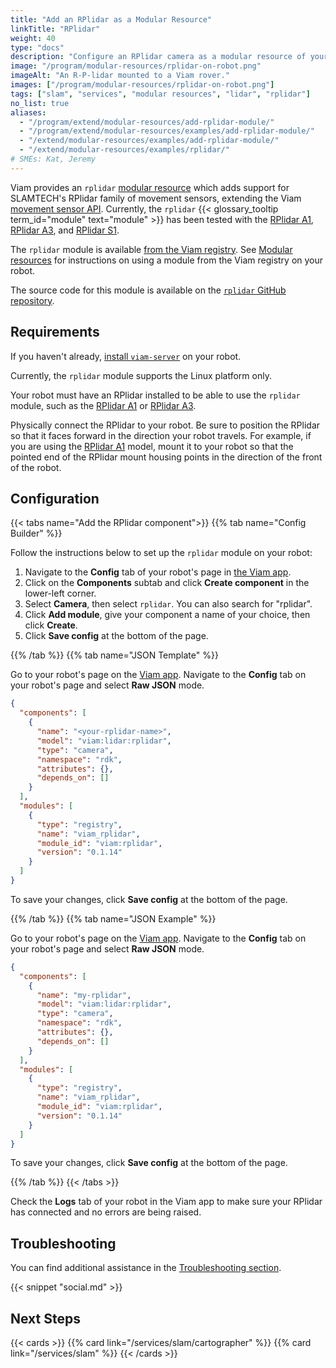 ```yaml
---
title: "Add an RPlidar as a Modular Resource"
linkTitle: "RPlidar"
weight: 40
type: "docs"
description: "Configure an RPlidar camera as a modular resource of your robot."
image: "/program/modular-resources/rplidar-on-robot.png"
imageAlt: "An R-P-lidar mounted to a Viam rover."
images: ["/program/modular-resources/rplidar-on-robot.png"]
tags: ["slam", "services", "modular resources", "lidar", "rplidar"]
no_list: true
aliases:
  - "/program/extend/modular-resources/add-rplidar-module/"
  - "/program/extend/modular-resources/examples/add-rplidar-module/"
  - "/extend/modular-resources/examples/add-rplidar-module/"
  - "/extend/modular-resources/examples/rplidar/"
# SMEs: Kat, Jeremy
---
```


Viam provides an `rplidar` [modular resource](/modular-resources/) which adds support for SLAMTECH's RPlidar family of movement sensors, extending the Viam [movement sensor API](/components/movement-sensor/#api).
Currently, the `rplidar` {{< glossary_tooltip term_id="module" text="module" >}} has been tested with the [RPlidar A1](https://www.slamtec.com/en/Lidar/A1), [RPlidar A3](https://www.slamtec.com/en/Lidar/A3), and [RPlidar S1](http://bucket.download.slamtec.com/f19ea8efcc2bb55dbfd5839f1d307e34aa4a6ca0/LD601_SLAMTEC_rplidar_datasheet_S1_v1.4_en.pdf).

The `rplidar` module is available [from the Viam registry](https://app.viam.com/module/viam/rplidar).
See [Modular resources](/modular-resources/#the-viam-registry) for instructions on using a module from the Viam registry on your robot.

The source code for this module is available on the [`rplidar` GitHub repository](https://github.com/viamrobotics/rplidar).

## Requirements

If you haven't already, [install `viam-server`](/installation/) on your robot.

Currently, the `rplidar` module supports the Linux platform only.

Your robot must have an RPlidar installed to be able to use the `rplidar` module, such as the [RPlidar A1](https://www.slamtec.com/en/Lidar/A1) or [RPlidar A3](https://www.slamtec.com/en/Lidar/A3).

Physically connect the RPlidar to your robot.
Be sure to position the RPlidar so that it faces forward in the direction your robot travels.
For example, if you are using the [RPlidar A1](https://www.slamtec.com/en/Lidar/A1) model, mount it to your robot so that the pointed end of the RPlidar mount housing points in the direction of the front of the robot.

## Configuration

{{< tabs name="Add the RPlidar component">}}
{{% tab name="Config Builder" %}}

Follow the instructions below to set up the `rplidar` module on your robot:

1. Navigate to the **Config** tab of your robot's page in [the Viam app](https://app.viam.com).
1. Click on the **Components** subtab and click **Create component** in the lower-left corner.
1. Select **Camera**, then select `rplidar`.
   You can also search for "rplidar".
1. Click **Add module**, give your component a name of your choice, then click **Create**.
1. Click **Save config** at the bottom of the page.

{{% /tab %}}
{{% tab name="JSON Template" %}}

Go to your robot's page on the [Viam app](https://app.viam.com/).
Navigate to the **Config** tab on your robot's page and select **Raw JSON** mode.

```json
{
  "components": [
    {
      "name": "<your-rplidar-name>",
      "model": "viam:lidar:rplidar",
      "type": "camera",
      "namespace": "rdk",
      "attributes": {},
      "depends_on": []
    }
  ],
  "modules": [
    {
      "type": "registry",
      "name": "viam_rplidar",
      "module_id": "viam:rplidar",
      "version": "0.1.14"
    }
  ]
}
```

To save your changes, click **Save config** at the bottom of the page.

{{% /tab %}}
{{% tab name="JSON Example" %}}

Go to your robot's page on the [Viam app](https://app.viam.com/).
Navigate to the **Config** tab on your robot's page and select **Raw JSON** mode.

```json
{
  "components": [
    {
      "name": "my-rplidar",
      "model": "viam:lidar:rplidar",
      "type": "camera",
      "namespace": "rdk",
      "attributes": {},
      "depends_on": []
    }
  ],
  "modules": [
    {
      "type": "registry",
      "name": "viam_rplidar",
      "module_id": "viam:rplidar",
      "version": "0.1.14"
    }
  ]
}
```

To save your changes, click **Save config** at the bottom of the page.

{{% /tab %}}
{{< /tabs >}}

Check the **Logs** tab of your robot in the Viam app to make sure your RPlidar has connected and no errors are being raised.

## Troubleshooting

You can find additional assistance in the [Troubleshooting section](/appendix/troubleshooting/).

{{< snippet "social.md" >}}

## Next Steps

{{< cards >}}
{{% card link="/services/slam/cartographer" %}}
{{% card link="/services/slam" %}}
{{< /cards >}}
